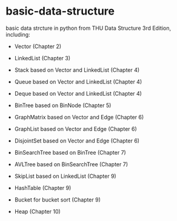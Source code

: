 # basic-data-structure

basic data strcture in python from THU Data Structure 3rd Edition, including:

* Vector (Chapter 2)

* LinkedList (Chapter 3)

* Stack based on Vector and LinkedList (Chapter 4)

* Queue based on Vector and LinkedList (Chapter 4)

* Deque based on Vector and LinkedList (Chapter 4)

* BinTree based on BinNode (Chapter 5)

* GraphMatrix based on Vector and Edge (Chapter 6)

* GraphList based on Vector and Edge (Chapter 6)

* DisjointSet based on Vector and Edge (Chapter 6)

* BinSearchTree based on BinTree (Chapter 7)

* AVLTree based on BinSearchTree (Chapter 7)

* SkipList based on LinkedList (Chapter 9)

* HashTable (Chapter 9)

* Bucket for bucket sort (Chapter 9)

* Heap (Chapter 10)
